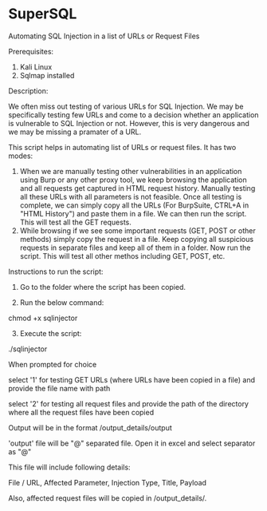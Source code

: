 # SuperSQL
Automating SQL Injection in a list of URLs or Request Files

Prerequisites:

  1. Kali Linux
  2. Sqlmap installed

Description:

We often miss out testing of various URLs for SQL Injection. We may be specifically testing few URLs and come to a decision whether an application is vulnerable to SQL Injection or not. However, this is very dangerous and we may be missing a pramater of a URL.

This script helps in automating list of URLs or request files. It has two modes:

  1. When we are manually testing other vulnerabilities in an application using Burp or any other proxy tool, we keep browsing the application and all requests get captured in HTML request history. Manually testing all these URLs with all parameters is not feasible. Once all testing is complete, we can simply copy all the URLs (For BurpSuite, CTRL+A in "HTML History") and paste them in a file. We can then run the script. This will test all the GET requests.
  2. While browsing if we see some important requests (GET, POST or other methods) simply copy the request in a file. Keep copying all suspicious requests in separate files and keep all of them in a folder. Now run the script. This will test all other methos including GET, POST, etc.

Instructions to run the script:

1. Go to the folder where the script has been copied.

2. Run the below command:

chmod +x sqlinjector

3. Execute the script:

./sqlinjector

When prompted for choice

select '1' for testing GET URLs (where URLs have been copied in a file) and provide the file name with path

select '2' for testing all request files and provide the path of the directory where all the request files have been copied

Output will be in the format <date>/output_details/output

'output' file will be "@" separated file. Open it in excel and select separator as "@"

This file will include following details:

File / URL, Affected Parameter, Injection Type, Title, Payload

Also, affected request files will be copied in <date>/output_details/.
